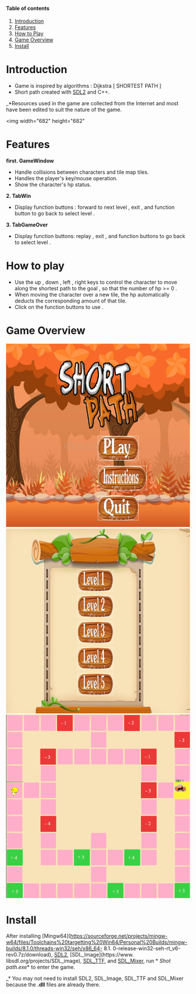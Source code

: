 #### Table of contents
1. [Introduction](#introduction)
2. [Features](#features)
3. [How to Play](#play)
4. [Game Overview](#view)
5. [Install](#installation)

# Introduction <a name="introduction"></a>

* Game is inspired by algorithms : Dijkstra [ SHORTEST PATH ]
* Short path created with [SDL2](https://www.libsdl.org/download-2.0.php) and C++.

_*Resources used in the game are collected from the Internet and most have been edited to suit the nature of the game.


<img width="682" height="682"
</p>

# Features <a name="features"></a>

**first. GameWindow**
* Handle collisions between characters and tile map tiles.
* Handles the player's key/mouse operation.
* Show the character's hp status.


**2. TabWin**
* Display function buttons : forward to next level , exit , and function button to go back to select level .


**3. TabGameOver**
* Display function buttons: replay , exit , and function buttons to go back to select level .



# How to play <a name="play"></a>
* Use the up , down , left , right keys to control the character to move along the shortest path to the goal , so that the number of hp >= 0 .
* When moving the character over a new tile, the hp automatically deducts the corresponding amount of that tile.
* Click on the function buttons to use .

# Game Overview <a name="view"></a>

![example](view/back_ground_view.png)
![example](view/select_level_view.png)
![example](view/play_game_view.png)



# Install <a name="installation"></a>

After installing [Mingw64](https://sourceforge.net/projects/mingw-w64/files/Toolchains%20targetting%20Win64/Personal%20Builds/mingw-builds/8.1.0/threads-win32/seh/x86_64- 8.1. 0-release-win32-seh-rt_v6-rev0.7z/download), [SDL2](https://www.libsdl.org/download-2.0.php), [SDL_Image](https://www. libsdl.org/projects/SDL_image), [SDL_TTF](https://www.libsdl.org/projects/SDL_ttf), and [SDL_Mixer](https://www.libsdl.org/projects/SDL_mixer), run * *Shot path.exe** to enter the game.

_* You may not need to install SDL2, SDL_Image, SDL_TTF and SDL_Mixer because the **.dll** files are already there.